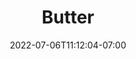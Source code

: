 ---
title: Butter
description:
toc: true
authors: []
tags: []
categories: []
series: []
date: 2022-07-06T11:12:04-07:00
lastmod: 2022-07-06T11:12:04-07:00
featuredVideo: 
featuredImage: 
draft: true
---